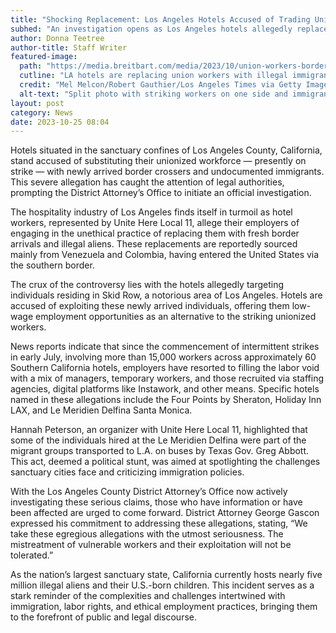 ```yaml
---
title: "Shocking Replacement: Los Angeles Hotels Accused of Trading Union Workers for Border Crossers"
subhed: "An investigation opens as Los Angeles hotels allegedly replace striking unionized employees with border crossers and undocumented immigrants, stirring controversy and legal scrutiny."
author: Donna Teetree
author-title: Staff Writer
featured-image: 
  path: "https://media.breitbart.com/media/2023/10/union-workers-border-crossers-640x480.png"
  cutline: "LA hotels are replacing union workers with illegal immigrants."
  credit: "Mel Melcon/Robert Gauthier/Los Angeles Times via Getty Images"
  alt-text: "Split photo with striking workers on one side and immigrants crossing the border on the other."
layout: post
category: News
date: 2023-10-25 08:04
---
```


Hotels situated in the sanctuary confines of Los Angeles County, California, stand accused of substituting their unionized workforce — presently on strike — with newly arrived border crossers and undocumented immigrants. This severe allegation has caught the attention of legal authorities, prompting the District Attorney’s Office to initiate an official investigation.

The hospitality industry of Los Angeles finds itself in turmoil as hotel workers, represented by Unite Here Local 11, allege their employers of engaging in the unethical practice of replacing them with fresh border arrivals and illegal aliens. These replacements are reportedly sourced mainly from Venezuela and Colombia, having entered the United States via the southern border.

The crux of the controversy lies with the hotels allegedly targeting individuals residing in Skid Row, a notorious area of Los Angeles. Hotels are accused of exploiting these newly arrived individuals, offering them low-wage employment opportunities as an alternative to the striking unionized workers.

News reports indicate that since the commencement of intermittent strikes in early July, involving more than 15,000 workers across approximately 60 Southern California hotels, employers have resorted to filling the labor void with a mix of managers, temporary workers, and those recruited via staffing agencies, digital platforms like Instawork, and other means. Specific hotels named in these allegations include the Four Points by Sheraton, Holiday Inn LAX, and Le Meridien Delfina Santa Monica.

Hannah Peterson, an organizer with Unite Here Local 11, highlighted that some of the individuals hired at the Le Meridien Delfina were part of the migrant groups transported to L.A. on buses by Texas Gov. Greg Abbott. This act, deemed a political stunt, was aimed at spotlighting the challenges sanctuary cities face and criticizing immigration policies.

With the Los Angeles County District Attorney’s Office now actively investigating these serious claims, those who have information or have been affected are urged to come forward. District Attorney George Gascon expressed his commitment to addressing these allegations, stating, “We take these egregious allegations with the utmost seriousness. The mistreatment of vulnerable workers and their exploitation will not be tolerated.”

As the nation’s largest sanctuary state, California currently hosts nearly five million illegal aliens and their U.S.-born children. This incident serves as a stark reminder of the complexities and challenges intertwined with immigration, labor rights, and ethical employment practices, bringing them to the forefront of public and legal discourse.
